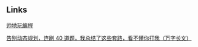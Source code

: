 ## Links

[帅地玩编程](https://zhuanlan.zhihu.com/p/91582909)

[告别动态规划，连刷 40 道题，我总结了这些套路，看不懂你打我（万字长文）](https://zhuanlan.zhihu.com/p/91582909)
